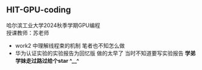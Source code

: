 ## HIT-GPU-coding
哈尔滨工业大学2024秋季学期GPU编程  
授课教师：苏老师  
+ work2 中理解线程束的机制 笔者也不知怎么做
+ 华为认证实验的实验报告为回忆版 做的太早了 当时不知道要写实验报告
**学弟学妹走过路过给个star ^__^**
